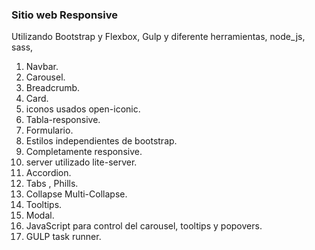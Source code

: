 ### Sitio web Responsive
Utilizando Bootstrap y Flexbox, Gulp y diferente herramientas, node_js, sass,

1. Navbar.
2. Carousel.
3. Breadcrumb.
4. Card.
5. iconos usados open-iconic.
6. Tabla-responsive.
7. Formulario.
8. Estilos independientes de bootstrap.
9. Completamente responsive.
10. server utilizado lite-server.
11. Accordion.
12. Tabs , Phills.
13. Collapse Multi-Collapse.
14. Tooltips.
15. Modal.
16. JavaScript para control del carousel, tooltips y popovers.
17. GULP task runner.
